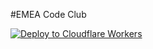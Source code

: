 #EMEA Code Club

[![Deploy to Cloudflare Workers](https://deploy.workers.cloudflare.com/button)](https://deploy.workers.cloudflare.com/?url=https://github.com/GoncaloLeitao/cc-jleitao)